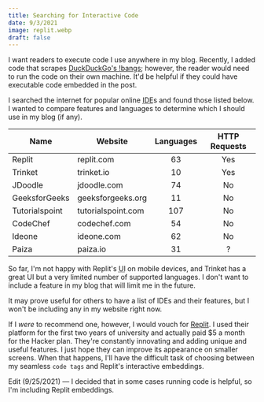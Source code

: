 ```yaml
---
title: Searching for Interactive Code
date: 9/3/2021
image: replit.webp
draft: false
---
```


I want readers to execute code I use anywhere in my blog. Recently, I added code that scrapes [DuckDuckGo's !bangs](/#Every%20Bang%20in%20DuckDuckGo); however, the reader would need to run the code on their own machine. It'd be helpful if they could have executable code embedded in the post.

I searched the internet for popular online <abbr title="Integrated Development Environment
">IDE</abbr>s and found those listed below. I wanted to compare features and languages to determine which I should use in my blog (if any).

| Name           | Website            | Languages | HTTP Requests |
| -------------- | ------------------ | :-------: | :-----------: |
| Replit         | replit.com         |    63     |      Yes      |
| Trinket        | trinket.io         |    10     |      Yes      |
| JDoodle        | jdoodle.com        |    74     |      No       |
| GeeksforGeeks  | geeksforgeeks.org  |    11     |      No       |
| Tutorialspoint | tutorialspoint.com |    107    |      No       |
| CodeChef       | codechef.com       |    54     |      No       |
| Ideone         | ideone.com         |    62     |      No       |
| Paiza          | paiza.io           |    31     |       ?       |

So far, I'm not happy with Replit's <abbr title="User Interface">UI</abbr> on mobile devices, and Trinket has a great UI but a very limited number of supported languages. I don't want to include a feature in my blog that will limit me in the future.

It may prove useful for others to have a list of IDEs and their features, but I won't be including any in my website right now.

If I _were_ to recommend one, however, I would vouch for [Replit](https://replit.com). I used their platform for the first two years of university and actually paid $5 a month for the Hacker plan. They're constantly innovating and adding unique and useful features. I just hope they can improve its appearance on smaller screens. When that happens, I'll have the difficult task of choosing between my seamless `code tags` and Replit's interactive embeddings.

Edit (9/25/2021) — I decided that in some cases running code is helpful, so I'm including Replit embeddings.
